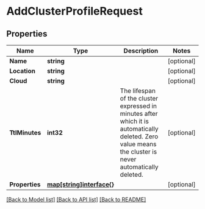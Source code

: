 # AddClusterProfileRequest

## Properties
Name | Type | Description | Notes
------------ | ------------- | ------------- | -------------
**Name** | **string** |  | [optional] 
**Location** | **string** |  | [optional] 
**Cloud** | **string** |  | [optional] 
**TtlMinutes** | **int32** | The lifespan of the cluster expressed in minutes after which it is automatically deleted. Zero value means the cluster is never automatically deleted. | [optional] 
**Properties** | [**map[string]interface{}**](.md) |  | [optional] 

[[Back to Model list]](../README.md#documentation-for-models) [[Back to API list]](../README.md#documentation-for-api-endpoints) [[Back to README]](../README.md)



